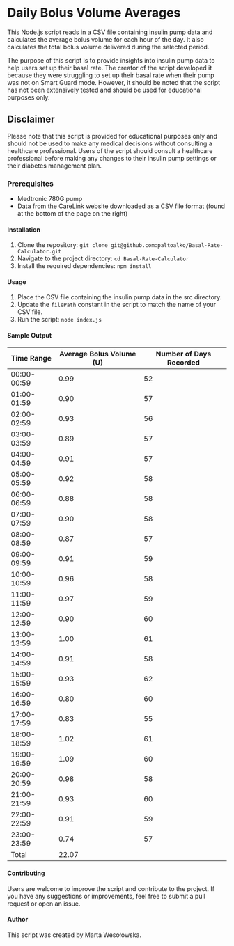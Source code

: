 # Daily Bolus Volume Averages

This Node.js script reads in a CSV file containing insulin pump data and calculates the average bolus volume for each hour of the day. It also calculates the total bolus volume delivered during the selected period.

The purpose of this script is to provide insights into insulin pump data to help users set up their basal rate. The creator of the script developed it because they were struggling to set up their basal rate when their pump was not on Smart Guard mode. However, it should be noted that the script has not been extensively tested and should be used for educational purposes only.

## Disclaimer

Please note that this script is provided for educational purposes only and should not be used to make any medical decisions without consulting a healthcare professional. Users of the script should consult a healthcare professional before making any changes to their insulin pump settings or their diabetes management plan.

### Prerequisites

- Medtronic 780G pump
- Data from the CareLink website downloaded as a CSV file format (found at the bottom of the page on the right)

#### Installation

1. Clone the repository: `git clone git@github.com:paltoalko/Basal-Rate-Calculator.git`
2. Navigate to the project directory: `cd Basal-Rate-Calculator`
3. Install the required dependencies: `npm install`

#### Usage

1. Place the CSV file containing the insulin pump data in the src directory.
2. Update the `filePath` constant in the script to match the name of your CSV file.
3. Run the script: `node index.js`

#### Sample Output

| Time Range  | Average Bolus Volume (U) | Number of Days Recorded |
| ----------- | ------------------------ | ----------------------- |
| 00:00-00:59 | 0.99                     | 52                      |
| 01:00-01:59 | 0.90                     | 57                      |
| 02:00-02:59 | 0.93                     | 56                      |
| 03:00-03:59 | 0.89                     | 57                      |
| 04:00-04:59 | 0.91                     | 57                      |
| 05:00-05:59 | 0.92                     | 58                      |
| 06:00-06:59 | 0.88                     | 58                      |
| 07:00-07:59 | 0.90                     | 58                      |
| 08:00-08:59 | 0.87                     | 57                      |
| 09:00-09:59 | 0.91                     | 59                      |
| 10:00-10:59 | 0.96                     | 58                      |
| 11:00-11:59 | 0.97                     | 59                      |
| 12:00-12:59 | 0.90                     | 60                      |
| 13:00-13:59 | 1.00                     | 61                      |
| 14:00-14:59 | 0.91                     | 58                      |
| 15:00-15:59 | 0.93                     | 62                      |
| 16:00-16:59 | 0.80                     | 60                      |
| 17:00-17:59 | 0.83                     | 55                      |
| 18:00-18:59 | 1.02                     | 61                      |
| 19:00-19:59 | 1.09                     | 60                      |
| 20:00-20:59 | 0.98                     | 58                      |
| 21:00-21:59 | 0.93                     | 60                      |
| 22:00-22:59 | 0.91                     | 59                      |
| 23:00-23:59 | 0.74                     | 57                      |
| Total       | 22.07                    |                         |

#### Contributing

Users are welcome to improve the script and contribute to the project. If you have any suggestions or improvements, feel free to submit a pull request or open an issue.

#### Author

This script was created by Marta Wesołowska.
